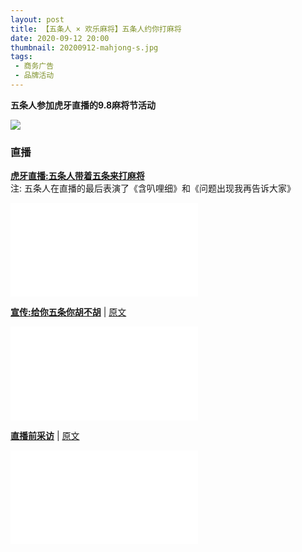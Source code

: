 ```yaml
---
layout: post
title: 【五条人 × 欢乐麻将】五条人约你打麻将
date: 2020-09-12 20:00
thumbnail: 20200912-mahjong-s.jpg
tags:
 - 商务广告
 - 品牌活动
---
```


**五条人参加虎牙直播的9.8麻将节活动**  

![](https://wx2.sinaimg.cn/mw1024/a0d680c8gy1gijijiske2j20ku112x6p.jpg)

### 直播  
[**虎牙直播:五条人带着五条来打麻将**](https://www.bilibili.com/video/BV1jT4y1K7jB?p=9)  
注: 五条人在直播的最后表演了《含叭哩细》和《问题出现我再告诉大家》
<div class="iframe-container"><iframe class="responsive-iframe" src="//player.bilibili.com/player.html?aid=928718110&bvid=BV1jT4y1K7jB&cid=286222809&page=9" frameborder="no" allowfullscreen="true"></iframe></div>

[**宣传:给你五条你胡不胡**](https://www.bilibili.com/video/BV1jT4y1K7jB?p=10) \| [原文](https://weibo.com/2698412232/JkjxzjjUA)
<div class="iframe-container"><iframe class="responsive-iframe" src="//player.bilibili.com/player.html?aid=928718110&bvid=BV1jT4y1K7jB&cid=286218348&page=10" frameborder="no" allowfullscreen="true"></iframe></div>

[**直播前采访**](https://www.bilibili.com/video/BV1jT4y1K7jB?p=11) \| [原文](https://weibo.com/7361227201/Jkki52Yld)
<div class="iframe-container"><iframe class="responsive-iframe" src="//player.bilibili.com/player.html?aid=928718110&bvid=BV1jT4y1K7jB&cid=286218510&page=11" frameborder="no" allowfullscreen="true"></iframe></div>
